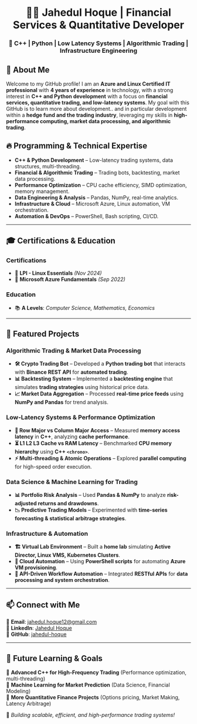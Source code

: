 <div align="center">
 
# 👨‍💻 Jahedul Hoque | Financial Services & Quantitative Developer

### 🚀 C++ | Python | Low Latency Systems | Algorithmic Trading | Infrastructure Engineering

</div>

## 📖 About Me
Welcome to my GitHub profile! I am an **Azure and Linux Certified IT professional** with **4 years of experience** in technology, with a strong interest in **C++ and Python development** with a focus on **financial services, quantitative trading, and low-latency systems**. My goal with this GitHub is to learn more about development.. and in particular development within a **hedge fund and the trading industry**, leveraging my skills in **high-performance computing, market data processing, and algorithmic trading**.

## 🔥 Programming & Technical Expertise
- **C++ & Python Development** – Low-latency trading systems, data structures, multi-threading.
- **Financial & Algorithmic Trading** – Trading bots, backtesting, market data processing.
- **Performance Optimization** – CPU cache efficiency, SIMD optimization, memory management.
- **Data Engineering & Analysis** – Pandas, NumPy, real-time analytics.
- **Infrastructure & Cloud** – Microsoft Azure, Linux automation, VM orchestration.
- **Automation & DevOps** – PowerShell, Bash scripting, CI/CD.

---

## 🎓 Certifications & Education
### **Certifications**
- 📜 **LPI - Linux Essentials** *(Nov 2024)*
- 📜 **Microsoft Azure Fundamentals** *(Sep 2022)*

### **Education**
- 📚 **A Levels**: *Computer Science, Mathematics, Economics*
---

## 🔬 Featured Projects
### **Algorithmic Trading & Market Data Processing**
- **🛠️ Crypto Trading Bot** – Developed a **Python trading bot** that interacts with **Binance REST API** for **automated trading**.
- **📊 Backtesting System** – Implemented a **backtesting engine** that simulates **trading strategies** using historical price data.
- **📈 Market Data Aggregation** – Processed **real-time price feeds** using **NumPy and Pandas** for trend analysis.

### **Low-Latency Systems & Performance Optimization**
- **📏 Row Major vs Column Major Access** – Measured **memory access latency** in **C++**, analyzing **cache performance**.
- **⏳ L1 L2 L3 Cache vs RAM Latency** – Benchmarked **CPU memory hierarchy** using **C++ `<chrono>`**.
- **⚡ Multi-threading & Atomic Operations** – Explored **parallel computing** for high-speed order execution.

### **Data Science & Machine Learning for Trading**
- **📊 Portfolio Risk Analysis** – Used **Pandas & NumPy** to analyze **risk-adjusted returns and drawdowns**.
- **📉 Predictive Trading Models** – Experimented with **time-series forecasting & statistical arbitrage strategies**.

### **Infrastructure & Automation**
- **🏗️ Virtual Lab Environment** – Built a **home lab** simulating **Active Director, Linux VMS, Kubernetes Clusters**.
- **💾 Cloud Automation** – Using **PowerShell scripts** for automating **Azure VM provisioning**.
- **🔄 API-Driven Workflow Automation** – Integrated **RESTful APIs** for **data processing and system orchestration**.

---

## 📫 Connect with Me
📧 **Email**: [jahedul.hoque12@gmail.com](mailto:jahedul.hoque12@gmail.com)  
🔗 **LinkedIn**: [Jahedul Hoque](https://www.linkedin.com/in/jahedul-hoque/)  
🚀 **GitHub**: [jahedul-hoque](https://www.github.com/jahedul-hoque)  

---

## 🎯 Future Learning & Goals
🔹 **Advanced C++ for High-Frequency Trading** (Performance optimization, multi-threading)  
🔹 **Machine Learning for Market Prediction** (Data Science, Financial Modeling)  
🔹 **More Quantitative Finance Projects** (Options pricing, Market Making, Latency Arbitrage)  

🚀 *Building scalable, efficient, and high-performance trading systems!*

